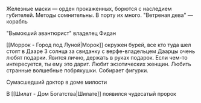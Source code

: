 Железные маски — орден прокаженных, борются с наследием губителей. Методы сомнительны. В порту их много. 
"Ветреная дева" — корабль 

"Вымокший авантюрист" владелец Фидан

[[Моррок - Город под Луной|Морок]] окружен бурей, все кто туда шел стоят в Дааре
3 солнца за свиданку с верфе-владельцем
Даарцы очень любят подарки. Явится лично, держать в руках подарок. Если чем-то интересуется, ты ему это дарит. Любит экзотических женщин. Любить странные волшебные побрякушки. Собирает фигурки.

Сумасшедший доктор в доме милости

В [[Шилат - Дом Богатства|Шилате]] появился чудесатый пророк

